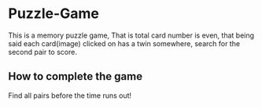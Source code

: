 # Puzzle-Game

This is a memory puzzle game, That is total card number is even, that being said each card(image) clicked on has a twin somewhere, search for the second pair to score. 
## How to complete the game
Find all pairs before the time runs out!
